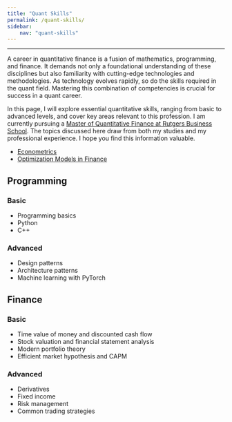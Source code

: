 ```yaml
---
title: "Quant Skills"
permalink: /quant-skills/
sidebar:
    nav: "quant-skills" 
---
```


---

A career in quantitative finance is a fusion of mathematics, programming, and finance. 
It demands not only a foundational understanding of these disciplines 
but also familiarity with cutting-edge technologies and methodologies. 
As technology evolves rapidly, so do the skills required in the quant field. 
Mastering this combination of competencies is crucial for success in a quant career.

In this page, I will explore essential quantitative skills, 
ranging from basic to advanced levels, and cover key areas relevant to this profession. 
I am currently pursuing a [Master of Quantitative Finance at Rutgers Business School](https://www.business.rutgers.edu/masters-quantitative-finance). 
The topics discussed here draw from both my studies and my professional experience. I hope you find this information valuable.


- [Econometrics](econometrics/econometrics.md)
- [Optimization Models in Finance ](optimization/optimization.md)

## Programming

### Basic

- Programming basics
- Python
- C++

### Advanced

- Design patterns
- Architecture patterns
- Machine learning with PyTorch

## Finance

### Basic

- Time value of money and discounted cash flow
- Stock valuation and financial statement analysis
- Modern portfolio theory
- Efficient market hypothesis and CAPM

### Advanced

- Derivatives
- Fixed income
- Risk management
- Common trading strategies

